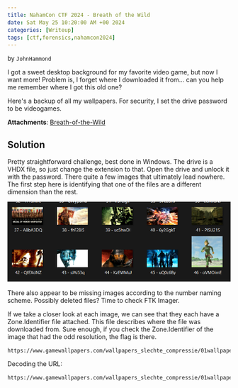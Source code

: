 ```yaml
---
title: NahamCon CTF 2024 - Breath of the Wild
date: Sat May 25 10:20:00 AM +00 2024
categories: [Writeup]
tags: [ctf,forensics,nahamcon2024]
---
```

by `JohnHammond`

I got a sweet desktop background for my favorite video game, but now I want more! Problem is, I forget where I downloaded it from... can you help me remember where I got this old one?

Here's a backup of all my wallpapers. For security, I set the drive password to be videogames.

**Attachments**: 
[Breath-of-the-Wild](https://github.com/alhumaw/alhumaw.github.io/blob/main/assets/breath-of-the-wild.7z)

## Solution
Pretty straightforward challenge, best done in Windows. The drive is a VHDX file, so just change the extension to that. Open the drive and unlock it with the password. There quite a few images that ultimately lead nowhere. The first step here is identifying that one of the files are a different dimension than the rest.


![xor](/assets/link.png)

There also appear to be missing images according to the number naming scheme. Possibly deleted files? Time to check FTK Imager. 

If we take a closer look at each image, we can see that they each have a Zone.Identifier file attached. This file describes where the file was downloaded from.
Sure enough, if you check the Zone.Identifier of the image that had the odd resolution, the flag is there.

```
https://www.gamewallpapers.com/wallpapers_slechte_compressie/01wallpapers/&#102;&%23108;&%2397;&%23103;&%23123;&%2356;&%2351;&%23102;&%2350;&%2398;&%2348;&%2397;&%2356;&%2399;&%23101;&%2351;&%2357;&%23102;&%2350;&%23101;&%2353;&%2398;&%2397;&%2349;&%23100;&%2354;&%2399;&%2355;&%2348;&%23101;&%2357;&%2355;&%23102;&%2350;&%2357;&%2349;&%23101;&%23125
```

Decoding the URL:

```
https://www.gamewallpapers.com/wallpapers_slechte_compressie/01wallpapers/flag{83f2b0a8ce39f2e5ba1d6c70e97f291e}
```
